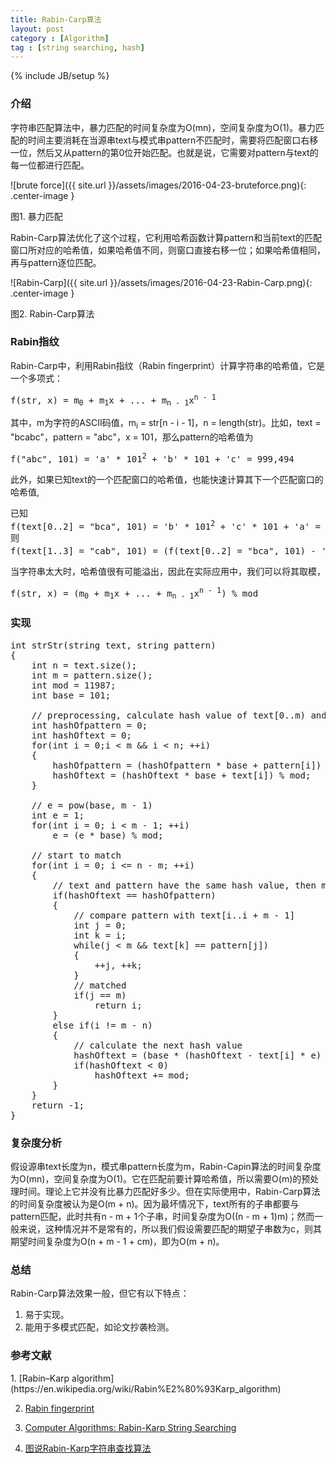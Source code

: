 ```yaml
---
title: Rabin-Carp算法
layout: post
category : [Algorithm]
tag : [string searching, hash]
---
```

{% include JB/setup %}

<h3>介绍</h3>
字符串匹配算法中，暴力匹配的时间复杂度为O(mn)，空间复杂度为O(1)。暴力匹配的时间主要消耗在当源串text与模式串pattern不匹配时，需要将匹配窗口右移一位，然后又从pattern的第0位开始匹配。<span class = "highlight-span">也就是说，它需要对pattern与text的每一位都进行匹配。</span>

![brute force]({{ site.url }}/assets/images/2016-04-23-bruteforce.png){: .center-image }

<span class = "figure-caption">图1. 暴力匹配</span>


Rabin-Carp算法优化了这个过程，它利用哈希函数计算pattern和当前text的匹配窗口所对应的哈希值，如果哈希值不同，则窗口直接右移一位；如果哈希值相同，再与pattern逐位匹配。

![Rabin-Carp]({{ site.url }}/assets/images/2016-04-23-Rabin-Carp.png){: .center-image }

<span class = "figure-caption">图2. Rabin-Carp算法</span>

<h3>Rabin指纹</h3>
Rabin-Carp中，利用Rabin指纹（Rabin fingerprint）计算字符串的哈希值，它是一个多项式：

<pre class="prettyprint lang-cpp">
f(str, x) = m<sub>0</sub> + m<sub>1</sub>x + ... + m<sub>n - 1</sub>x<sup>n - 1</sup>
</pre>

其中，m为字符的ASCII码值，m<sub>i</sub> = str[n - i - 1]，n = length(str)。比如，text = "bcabc"，pattern = "abc"，x = 101，那么pattern的哈希值为

<pre class="prettyprint lang-cpp">
f("abc", 101) = 'a' * 101<sup>2</sup> + 'b' * 101 + 'c' = 999,494  
</pre>

此外，如果已知text的一个匹配窗口的哈希值，也能快速计算其下一个匹配窗口的哈希值,

<pre class="prettyprint lang-cpp">
已知
f(text[0..2] = "bca", 101) = 'b' * 101<sup>2</sup> + 'c' * 101 + 'a' = 1,009,794
则
f(text[1..3] = "cab", 101) = (f(text[0..2] = "bca", 101) - 'b' * 101<sup>2</sup>) * 101 + 'b' = 1,019,794
</pre>

当字符串太大时，哈希值很有可能溢出，因此在实际应用中，我们可以将其取模，

<pre class="prettyprint lang-cpp">
f(str, x) = (m<sub>0</sub> + m<sub>1</sub>x + ... + m<sub>n - 1</sub>x<sup>n - 1</sup>) % mod
</pre>

<h3>实现</h3>

<pre class="prettyprint lang-cpp">
int strStr(string text, string pattern) 
{
    int n = text.size();
    int m = pattern.size();
    int mod = 11987;
    int base = 101;
    
    // preprocessing, calculate hash value of text[0..m) and pattern
    int hashOfpattern = 0;
    int hashOftext = 0;
    for(int i = 0;i < m && i < n; ++i)
    {
        hashOfpattern = (hashOfpattern * base + pattern[i]) % mod;
        hashOftext = (hashOftext * base + text[i]) % mod;
    }
    
    // e = pow(base, m - 1)
    int e = 1;
    for(int i = 0; i < m - 1; ++i)
        e = (e * base) % mod;
    
    // start to match    
    for(int i = 0; i <= n - m; ++i)
    {
        // text and pattern have the same hash value, then make a comparision one by one
        if(hashOftext == hashOfpattern)
        {
            // compare pattern with text[i..i + m - 1]
            int j = 0;
            int k = i;
            while(j < m && text[k] == pattern[j])
            {
                ++j, ++k;
            }
            // matched
            if(j == m)
                return i;
        }
        else if(i != m - n)
        {
            // calculate the next hash value
            hashOftext = (base * (hashOftext - text[i] * e) + text[i + m]) % mod;
            if(hashOftext < 0)
                hashOftext += mod;
        }
    }
    return -1;
}
</pre>


<h3>复杂度分析</h3>
假设源串text长度为n，模式串pattern长度为m，Rabin-Capin算法的时间复杂度为O(mn)，空间复杂度为O(1)。它在匹配前要计算哈希值，所以需要O(m)的预处理时间。理论上它并没有比暴力匹配好多少。但在实际使用中，Rabin-Carp算法的时间复杂度被认为是O(m + n)。因为最坏情况下，text所有的子串都要与pattern匹配，此时共有n - m + 1个子串，时间复杂度为O((n - m + 1)m)；然而一般来说，这种情况并不是常有的，所以我们假设需要匹配的期望子串数为c，则其期望时间复杂度为O(n + m - 1 + cm)，即为O(m + n)。

<h3>总结</h3>
Rabin-Carp算法效果一般，但它有以下特点：

1. 易于实现。
2. 能用于多模式匹配，如论文抄袭检测。


<h3>参考文献</h3>
1. [Rabin–Karp algorithm](https://en.wikipedia.org/wiki/Rabin%E2%80%93Karp_algorithm)

2. [Rabin fingerprint](https://en.wikipedia.org/wiki/Rabin_fingerprint)

3. [Computer Algorithms: Rabin-Karp String Searching](http://www.stoimen.com/blog/2012/04/02/computer-algorithms-rabin-karp-string-searching/)

4. [图说Rabin-Karp字符串查找算法](http://www.ituring.com.cn/article/1759)

